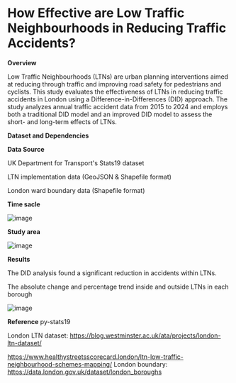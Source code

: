 # How Effective are Low Traffic Neighbourhoods in Reducing Traffic Accidents? 

**Overview**

Low Traffic Neighbourhoods (LTNs) are urban planning interventions aimed at reducing through traffic and improving road safety for pedestrians and cyclists. This study evaluates the effectiveness of LTNs in reducing traffic accidents in London using a Difference-in-Differences (DID) approach. The study analyzes annual traffic accident data from 2015 to 2024 and employs both a traditional DID model and an improved DID model to assess the short- and long-term effects of LTNs.  


**Dataset and Dependencies**  

**Data Source**

UK Department for Transport's Stats19 dataset

LTN implementation data (GeoJSON & Shapefile format)

London ward boundary data (Shapefile format) 



**Time sacle**

![image](https://github.com/user-attachments/assets/859c745c-0365-4a89-abcc-a0ba64e96c42)


**Study area**

![image](https://github.com/user-attachments/assets/b40742eb-aae8-4456-b677-a03b66c319c9)


**Results**

The DID analysis found a significant reduction in accidents within LTNs.

The absolute change and percentage trend inside and outside LTNs in each borough

![image](https://github.com/user-attachments/assets/c604c3d2-5dbd-47c8-8bfd-153d3cfe4a0f)


**Reference**
py-stats19

London LTN dataset: https://blog.westminster.ac.uk/ata/projects/london-ltn-dataset/

https://www.healthystreetsscorecard.london/ltn-low-traffic-neighbourhood-schemes-mapping/
London boundary: https://data.london.gov.uk/dataset/london_boroughs
